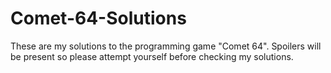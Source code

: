 # Comet-64-Solutions
These are my solutions to the programming game "Comet 64". Spoilers will be present so please attempt yourself before checking my solutions.
